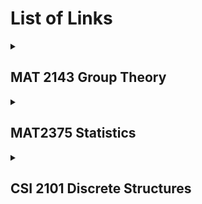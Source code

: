 # List of Links
<details>
<summary> <h2>MAT 2143 Group Theory</h2> </summary>
<h3><a href="https://mohamad-kassas.github.io/Summaries/MAT%202143%20Group%20Theory/Group%20Theory%20Midterm%20Summary.pdf" target="_blank">Midterm Summary</a></h3>  
    
<details>
<summary> <h3>Quiz Summaries </h3> </summary>
<ol>
<li> <h5><a href="https://mohamad-kassas.github.io/Summaries/MAT%202143%20Group%20Theory/Quizzes%20Summaries/Group%20Theory%20Quiz%201%20Summary.pdf" target="_blank">Quiz 1 Summary</a></h5> </li>

<li> <h5><a href="https://mohamad-kassas.github.io/Summaries/MAT%202143%20Group%20Theory/Quizzes%20Summaries/Group%20Theory%20Quiz%202%20Summary.pdf" target="_blank">Quiz 2 Summary</a></h5> </li>

<li> <h5><a href="https://mohamad-kassas.github.io/Summaries/MAT%202143%20Group%20Theory/Quizzes%20Summaries/Group%20Theory%20Quiz%203%20Summary.pdf" target="_blank">Quiz 3 Summary</a></h5> </li>

<li> <h5><a href="https://mohamad-kassas.github.io/Summaries/MAT%202143%20Group%20Theory/Quizzes%20Summaries/Group%20Theory%20Quiz%204%20Summary.pdf" target="_blank">Quiz 4 Summary</a></h5> </li>

<li> <h5><a href="https://mohamad-kassas.github.io/Summaries/MAT%202143%20Group%20Theory/Quizzes%20Summaries/Group%20Theory%20Quiz%205%20Summary.pdf" target="_blank">Quiz 5 Summary</a></h5> </li>

<li> <h5><a href="https://mohamad-kassas.github.io/Summaries/MAT%202143%20Group%20Theory/Quizzes%20Summaries/Group%20Theory%20Quiz%206%20Summary.pdf" target="_blank">Quiz 6 Summary</a></h5> </li>
</ol>
</details>
</details>

<details>
<summary> <h2>MAT2375 Statistics </h2> </summary>
<h3><a href="https://mohamad-kassas.github.io/Summaries/MAT%202375%20Statistics/Statistics%20Midterm%20Summary.pdf" target="_blank">Midterm Summary</a></h3>
<h3><a href="https://mohamad-kassas.github.io/Summaries/MAT%202375%20Statistics/Statistics%20Midterm%20Cheat%20Sheet.pdf" target="_blank">Midterm Cheat Sheet</a></h3>
</details>


<details>
<summary> <h2>CSI 2101 Discrete Structures </h2> </summary>
<h3><a href="https://mohamad-kassas.github.io/Summaries/CSI%202101%20Discrete%20Structures/Discrete%20Structures%20Midterm%20Summary.pdf" target="_blank">Midterm Summary</a></h3>

<details>
<summary> <h3>Mini-Test Summaries </h3> </summary>
<ul>
<li> <h5><a href="https://mohamad-kassas.github.io/Summaries/CSI%202101%20Discrete%20Structure/Mini%Tests/Summary%20Mini%20Test%205.pdf" target="_blank">Mini Test 5 Summary</a></h5> </li>
</ul>
</details>
</details>
